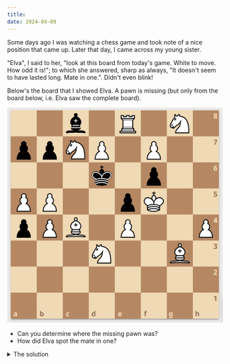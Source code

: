 ```yaml
---
title: 
date: 2024-04-09
---
```


Some days ago I was watching a chess game and took note of a nice position that came up. Later that day, I came across my young sister.

"Elva", I said to her, "look at this board from today's game. White to move. How odd it is!"; to which she answered, sharp as always, "It doesn't seem to have lasted long. Mate in one.". Didn't even blink!

Below's the board that I showed Elva. A pawn is missing (but only from the board below, i.e. Elva saw the complete board).

![The board with a missing pawn](comosicion_ajedrez.png "The board with a missing pawn")

- Can you determine where the missing pawn was?
- How did Elva spot the mate in one?

<details>
<summary>The solution</summary>
The only possibility is for a white pawn to be on d5 and to capture black's pawn on d4 <em>en passant</em>. But how did Elva see that such a move was legal? Her only information was the full board and the fact that it came from a true game. Elva must have thought backwards to deduce that black's last move was a 2-square push of the e pawn. Let's then answer this question: <em>what was black's last move?</em>
<ul>
  <li>Clearly black didn't move the bishop.</li>
  <li>They neither moved the king as it would have previously been in a double check.</li>
  <li>The last move must have been ...e5 or ...</li>
</ul>
</details>



